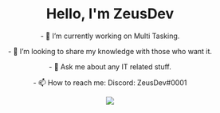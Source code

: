 <h1 align="center">Hello, I'm ZeusDev</h1>
  
<p align="center">- 🔭 I’m currently working on Multi Tasking.</p>
<p align="center">- 👯 I’m looking to share my knowledge with those who want it.</p>
<p align="center">- 💬 Ask me about any IT related stuff.</p>
<p align="center">- 📫 How to reach me: Discord: ZeusDev#0001</p>

<p align="center"><img src="https://github-readme-stats.vercel.app/api?username=ZeusDevv&&show_icons=true&title_color=ffffff&icon_color=e7e60b&text_color=0b0ce7&bg_color=303030"></p>
